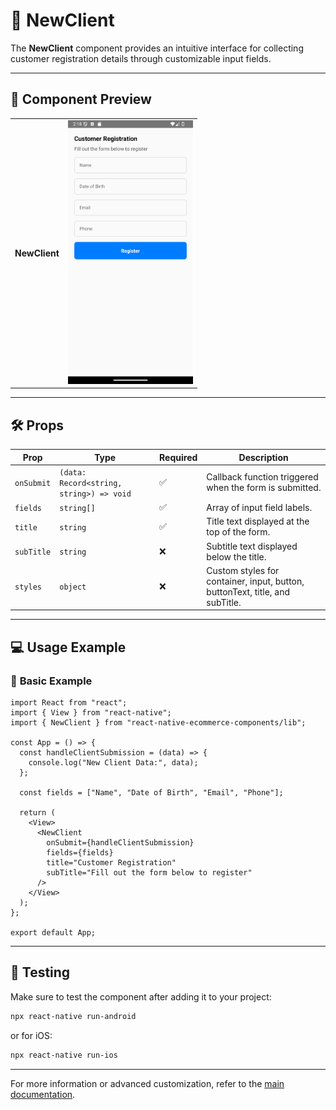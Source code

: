# 📝 **NewClient**

The **NewClient** component provides an intuitive interface for collecting customer registration details through customizable input fields.

---

## 📸 **Component Preview**

<table>
  <tr>
    <td><strong>NewClient</strong></td>
    <td><img src="../../Images/NewClient.png" alt="NewClient" width="200"/></td>
  </tr>
</table>

---

## 🛠️ **Props**

| Prop       | Type                                     | Required | Description                                                                  |
| ---------- | ---------------------------------------- | -------- | ---------------------------------------------------------------------------- |
| `onSubmit` | `(data: Record<string, string>) => void` | ✅       | Callback function triggered when the form is submitted.                      |
| `fields`   | `string[]`                               | ✅       | Array of input field labels.                                                 |
| `title`    | `string`                                 | ✅       | Title text displayed at the top of the form.                                 |
| `subTitle` | `string`                                 | ❌       | Subtitle text displayed below the title.                                     |
| `styles`   | `object`                                 | ❌       | Custom styles for container, input, button, buttonText, title, and subTitle. |

---

## 💻 **Usage Example**

### 📝 **Basic Example**

```tsx
import React from "react";
import { View } from "react-native";
import { NewClient } from "react-native-ecommerce-components/lib";

const App = () => {
  const handleClientSubmission = (data) => {
    console.log("New Client Data:", data);
  };

  const fields = ["Name", "Date of Birth", "Email", "Phone"];

  return (
    <View>
      <NewClient
        onSubmit={handleClientSubmission}
        fields={fields}
        title="Customer Registration"
        subTitle="Fill out the form below to register"
      />
    </View>
  );
};

export default App;
```

---

## 🧪 **Testing**

Make sure to test the component after adding it to your project:

```sh
npx react-native run-android
```

or for iOS:

```sh
npx react-native run-ios
```

---

For more information or advanced customization, refer to the [main documentation](../../README.md).

